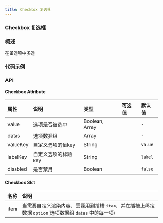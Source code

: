 ```yaml
---
title: Checkbox 复选框
---
```


### Checkbox 复选框

### 概述
在备选项中多选

### 代码示例
<ClientOnly>
  <template>
    <div>
      <h4>基础用法</h4>
      <example>
        <lc-checkbox v-model="isChecked">选项1</lc-checkbox>
        <template slot="code">{{code1 | format}}</template>
      </example>
      <h4>禁用</h4>
      <example>
        <lc-checkbox v-model="isChecked1" disabled>选项1</lc-checkbox>
        <lc-checkbox v-model="isChecked2" disabled>选项2</lc-checkbox>
        <template slot="code">{{code2 | format}}</template>
      </example>
      <h4>组合使用</h4>
      <example>
        <lc-checkbox v-model="checkList1" :datas="sourceList1"></lc-checkbox>
        <template slot="code">{{code3 | format}}</template>
      </example>
      <h4>自定义 valueKey, labelKey</h4>
      <example>
        <lc-checkbox v-model="checkList2" :datas="sourceList2" value-key="key" label-key="title"></lc-checkbox>
        <template slot="code">{{code4 | format}}</template>
      </example>
      <h4>组合禁用</h4>
      <example>
        <lc-checkbox v-model="checkList3" :datas="sourceList3" disabled></lc-checkbox>
        <template slot="code">{{code5 | format}}</template>
      </example>
      <h4>自定义渲染内容</h4>
      <example>
        <lc-checkbox v-model="checkList4" :datas="sourceList4">
          <template v-slot:item="{option}">
            <span>{{option.city}}-{{option.name}}-{{option.job}}</span>
          </template>
        </lc-checkbox>
        <template slot="code">{{code6 | format}}</template>
      </example>
    </div>
  </template>
</ClientOnly>

<script>
export default {
  filters: {
    format (str) {
      return str.replace(/^ {8}/gm, "").trim()
    }
  },
  data () {
    return {
      isChecked: true,
      isChecked1: false,
      isChecked2: true,
      checkList1: [1,3, 5],
      checkList2: [],
      checkList3: [],
      checkList4: [],
      sourceList1: [
        {label: '选项1',value: 1,}, 
        {label: '选项2',value: 2,},
        {label: '选项3',value: 3,},
        {label: '选项4',value: 4, disabled: true},
        {label: '选项5',value: 5, disabled: true},
      ],
      sourceList2: [{title: '选项1',key: 1,}, {title: '选项2',key: 2,},{title: '选项3',key: 3}],
      sourceList3: [{label: '选项1',value: 1,}, {label: '选项2',value: 2,},{label: '选项3',value: 3}],
      sourceList4: [
        {city: '北京', value: 1, name: '张三', job: 'Node'}, 
        {city: '上海', value: 2, name: '李四', job: 'Java'},
        {city: '杭州', value: 3, name: '王五', job: 'Python'}
      ],
      code1: `
        <template>
          <lc-checkbox v-model="checked">选项1</lc-checkbox>
        </template>

        <script>
          export default {
            data () {
              return {
                checked: true
              }
            }
          }
        <\/script>`,
      code2: `
        <template>
          <lc-checkbox v-model="checked1" disabled>选项1</lc-checkbox>
          <lc-checkbox v-model="checked2" disabled>选项2</lc-checkbox>
        </template>

        <script>
          export default {
            data () {
              return {
                checked1: false,
                checked2: true
              }
            }
          }
        <\/script>`,
      code3: `
        <template>
          <lc-checkbox v-model="checkList" :datas="source"></lc-checkbox>
        </template>

        <script>
          export default {
            data () {
              return {
                checkList: [1,3,5],
                source: [
                  {label: '选项1',value: 1,}, 
                  {label: '选项2',value: 2,},
                  {label: '选项3',value: 3,},
                  {label: '选项4',value: 4, disabled: true},
                  {label: '选项5',value: 5, disabled: true},
                ],
              }
            }
          }
        <\/script>`,
      code4: `
        <template>
          <lc-checkbox v-model="checkList" :datas="source" valueKey="key" labelKey="title"></lc-checkbox>
        </template>

        <script>
          export default {
            data () {
              return {
                checkList: [1,3],
                source: [
                  {title: '选项1',key: 1,}, 
                  {title: '选项2',key: 2,},
                  {title: '选项3',key: 3}
                ],
              }
            }
          }
        <\/script>`,
      code5: `<template>
          <lc-checkbox v-model="checkList" :datas="source" disabled></lc-checkbox>
        </template>

        <script>
          export default {
            data () {
              return {
                checkList: [],
                source: [
                  {label: '选项1',value: 1,}, 
                  {label: '选项2',value: 2,},
                  {label: '选项3',value: 3}
                ],
              }
            }
          }
        <\/script>`,
      code6: `<template>
          <lc-checkbox v-model="checkList" :datas="source">
            <template v-slot:item="{option}">
              <span>{{option.city}}-{{option.name}}-{{option.job}}</span>
            </template>
          </lc-checkbox>
        </template>

        <script>
          export default {
            data () {
              return {
                checkList: [],
                source: [
                  {city: '北京', value: 1, name: '张三', job: 'Node'}, 
                  {city: '上海', value: 2, name: '李斯', job: 'Java'},
                  {city: '杭州', value: 3, name: '王五', job: 'Python'}
                ],
              }
            }
          }
        <\/script>`,
    }
  },
};
</script>

### API

#### Checkbox Attribute
| 属性     | 说明                     | 类型           | 可选值 | 默认值  |
| :------- | :----------------------- | :------------- | :----- | :------ |
| value    | 选项是否被选中             | Boolean, Array |        | `-`     |
| datas    | 选项数据组               | Array          |        | `-`     |
| valueKey | 自定义选项的值key        | String         |        | `value` |
| labelKey | 自定义选项的标题key      | String         |        | `label` |
| disabled | 是否禁用                 | Boolean        |        | `false` |

#### Checkbox Slot
| 名称       | 说明                |
| :-------  |  :------           |
| item      | 当需要自定义渲染内容，需要用到插槽 `item`，并在插槽上绑定数据 `option`(选项数据组 `datas` 中的每一项)       |